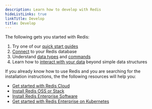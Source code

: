 ```yaml
---
description: Learn how to develop with Redis
hideListLinks: true
linkTitle: Develop
title: Develop
---
```


The following gets you started with Redis:

1. Try one of our [quick start guides](/develop/get-started)
2. [Connect](/develop/connect) to your Redis database
3. Understand [data types](/develop/data-types) and [commands](/commands)
4. Learn how to [interact with your data](/develop/interact) beyond simple data structures  

If you already know how to use Redis and you are searching for the installation instructions, the the following resources will help you:

* [Get started with Redis Cloud](/operate/rc/rc-quickstart)
* [Install Redis OSS or Stack](/operate/oss_and_stack/install)
* [Install Redis Enterprise Software](/operate/rs/installing-upgrading/install)
* [Get started with Redis Enterprise on Kubernetes](/operate/kubernetes/deployment/quick-start)